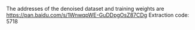 The addresses of the denoised dataset and training weights are https://pan.baidu.com/s/1WnwqpWE-GuDDpgOsZ87CDg Extraction code: 5718
